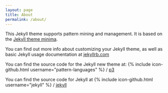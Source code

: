 ```yaml
---
layout: page
title: About
permalink: /about/
---
```


This Jekyll theme supports pattern mining and management. It is based on the
[Jekyll theme minima](https://github.com/jekyll/minima).

You can find out more info about customizing your Jekyll theme, as well as basic
Jekyll usage documentation at [jekyllrb.com](http://jekyllrb.com/)

You can find the source code for the Jekyll new theme at:
{% include icon-github.html username="pattern-languages" %} /
[p3](https://github.com/pattern-languages/jekyll-theme-p3)

You can find the source code for Jekyll at
{% include icon-github.html username="jekyll" %} /
[jekyll](https://github.com/jekyll/jekyll)
